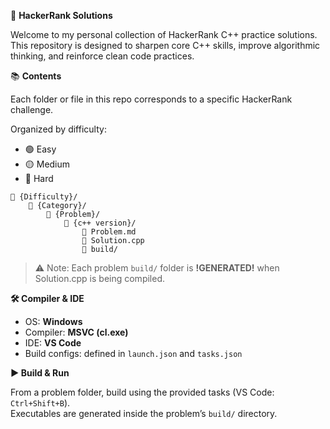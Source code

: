 🚀 **HackerRank Solutions**

Welcome to my personal collection of HackerRank C++ practice solutions.  
This repository is designed to sharpen core C++ skills, improve algorithmic thinking, and reinforce clean code practices.

📚 **Contents**

Each folder or file in this repo corresponds to a specific HackerRank challenge.

Organized by difficulty:
- 🟢 Easy
- 🟡 Medium
- 🔴 Hard

```
📁 {Difficulty}/
    📁 {Category}/
        📁 {Problem}/
            📁 {c++ version}/
                📝 Problem.md
                📝 Solution.cpp
                📁 build/
```

> ⚠️ Note: Each problem `build/` folder is **!GENERATED!** when Solution.cpp is being compiled.

**🛠️ Compiler & IDE**

- OS: **Windows**  
- Compiler: **MSVC (cl.exe)**  
- IDE: **VS Code**  
- Build configs: defined in `launch.json` and `tasks.json`  

**▶️ Build & Run**

From a problem folder, build using the provided tasks (VS Code: `Ctrl+Shift+B`).  
Executables are generated inside the problem’s `build/` directory.